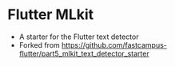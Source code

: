 # Flutter MLkit

- A starter for the Flutter text detector
- Forked from https://github.com/fastcampus-flutter/part5_mlkit_text_detector_starter
